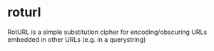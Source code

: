 roturl
======

RotURL is a simple substitution cipher for encoding/obscuring URLs embedded in other URLs (e.g. in a querystring)
